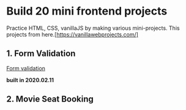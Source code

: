 # Build 20 mini frontend projects

Practice HTML, CSS, vanillaJS by making various mini-projects.
This projects from here.[https://vanillawebprojects.com/]

## 1. Form Validation

<a href="https://rhange.github.io/Build-20-mini-frontend-projects/1.%20form-validator/index.html">Form validation</a> <p> <strong>built in 2020.02.11</strong> </p>

## 2. Movie Seat Booking

